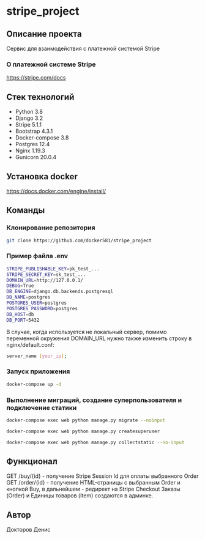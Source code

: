 # stripe_project

## Описание проекта
Cервис для взаимодействия с платежной системой Stripe

### О платежной системе Stripe
https://stripe.com/docs

## Стек технологий
- Python 3.8
- Django 3.2
- Stripe 5.1.1
- Bootstrap 4.3.1
- Docker-compose 3.8
- Postgres 12.4
- Nginx 1.19.3
- Gunicorn 20.0.4

## Установка docker
https://docs.docker.com/engine/install/

## Команды
### Клонирование репозитория
```bash
git clone https://github.com/docker581/stripe_project
```

### Пример файла .env
```bash
STRIPE_PUBLISHABLE_KEY=pk_test_...
STRIPE_SECRET_KEY=sk_test_...
DOMAIN_URL=http://127.0.0.1/
DEBUG=True
DB_ENGINE=django.db.backends.postgresql 
DB_NAME=postgres 
POSTGRES_USER=postgres 
POSTGRES_PASSWORD=postgres
DB_HOST=db 
DB_PORT=5432
```

В случае, когда используется не локальный сервер, помимо переменной окружения DOMAIN_URL
нужно также изменить строку в nginx/default.conf:
```bash
server_name [your_ip];
```

### Запуск приложения
```bash
docker-compose up -d
```

### Выполнение миграций, создание суперпользователя и подключение статики
```bash
docker-compose exec web python manage.py migrate --noinput
```
```bash
docker-compose exec web python manage.py createsuperuser
```
```bash
docker-compose exec web python manage.py collectstatic --no-input
```

## Функционал
GET /buy/{id} - получение Stripe Session Id для оплаты выбранного Order
GET /order/{id} - получение HTML-страницы с выбранным Order и кнопкой Buy, в дальнейшем - редирект на Stripe Checkout
Заказы (Order) и Единицы товаров (Item) создаются в админке.

## Автор
Докторов Денис
